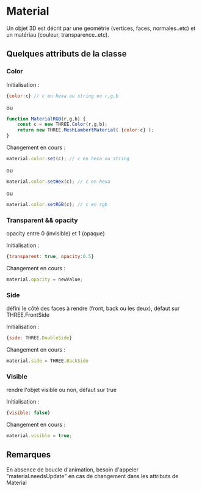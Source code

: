 # Material 
Un objet 3D est décrit par une geométrie (vertices, faces, normales..etc) et un matériau (couleur, transparence..etc). 

## Quelques attributs de la classe 

### Color 

Initialisation : 

```javascript
{color:c} // c en hexa ou string ou r,g,b
```

ou 

```javascript
function MaterialRGB(r,g,b) {
    const c = new THREE.Color(r,g,b);
    return new THREE.MeshLambertMaterial( {color:c} );
}
```

Changement en cours :

 ```javascript
 material.color.set(c); // c en hexa ou string
 ```
 ou 
 
 ```javascript
 material.color.setHex(c); // c en hexa
 ```
 ou 
 
 ```javascript
 material.color.setRGB(c); // c en rgb
```

### Transparent && opacity 
opacity entre 0 (invisible) et 1 (opaque) 

Initialisation : 

```javascript
{transparent: true, opacity:0.5} 
```

Changement en cours :

```javascript
material.opacity = newValue; 
```

### Side

défini le côté des faces à rendre (front, back ou les deux), défaut sur THREE.FrontSide

Initialisation : 

```javascript
{side: THREE.DoubleSide}
```

Changement en cours :

```javascript
material.side = THREE.BackSide
```

### Visible 

rendre l'objet visible ou non, défaut sur true

Initialisation : 

```javascript
{visible: false}
```

Changement en cours :

```javascript
material.visible = true; 
```

## Remarques 

En absence de boucle d'animation, besoin d'appeler "material.needsUpdate" en cas de changement dans les attributs de Material
